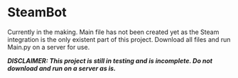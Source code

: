 # SteamBot
Currently in the making. Main file has not been created yet as the Steam integration is the only existent part of this project. Download all files and run Main.py on a server for use.

***DISCLAIMER: This project is still in testing and is incomplete. Do not download and run on a server as is.***
